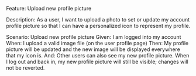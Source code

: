 Feature: Upload new profile picture

Description: As a user, I want to upload a photo to set or update my account profile picture so that I can have a personalized icon to represent my profile.

Scenario: Upload new profile picture
	Given: I am logged into my account
	When: I upload a valid image file (on the user profile page)
	Then: My profile picture will be updated and the new image will be displayed everywhere that my icon is.
And: Other users can also see my new profile picture. When I log out and back in, my new profile picture will still be visible; changes will not be reverted.
